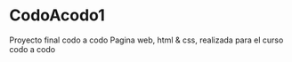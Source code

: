 # CodoAcodo1
Proyecto final codo a codo
Pagina web, html & css, realizada para el curso codo a codo

